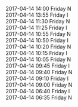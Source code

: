 2017-04-14 14:00 Friday  N  
2017-04-14 13:55 Friday  I  
2017-04-14 11:30 Friday  N  
2017-04-14 11:25 Friday  I  
2017-04-14 10:55 Friday  N  
2017-04-14 10:50 Friday  I  
2017-04-14 10:20 Friday  N  
2017-04-14 10:15 Friday  I  
2017-04-14 10:05 Friday  N  
2017-04-14 09:45 Friday  I  
2017-04-14 09:40 Friday  N  
2017-04-14 09:10 Friday  I  
2017-04-14 09:00 Friday  N  
2017-04-14 06:40 Friday  I  
2017-04-14 06:35 Friday  N  
